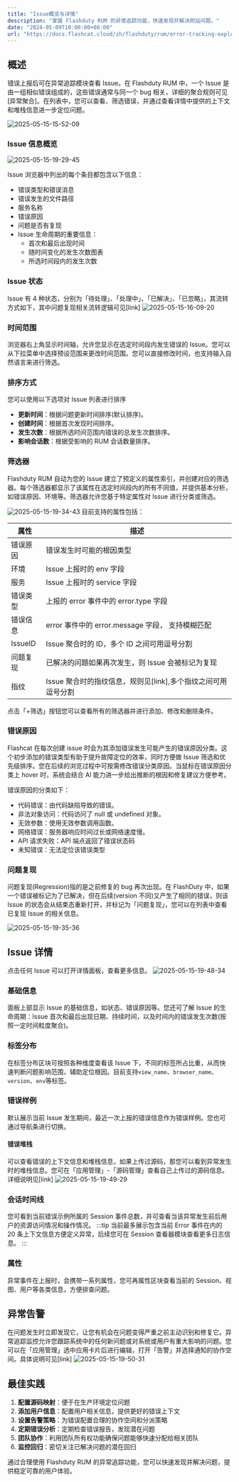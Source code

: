 ```yaml
---
title: "Issue概览与详情"
description: "掌握 Flashduty RUM 的异常追踪功能，快速发现并解决网站问题。"
date: "2024-05-09T10:00:00+08:00"
url: "https://docs.flashcat.cloud/zh/flashduty/rum/error-tracking-explorer"
---
```


## 概述

错误上报后可在异常追踪模块查看 Issue。在 Flashduty RUM 中，一个 Issue 是由一组相似错误组成的，这些错误通常与同一个 bug 相关，详细的聚合规则可见[异常聚合]。在列表中，您可以查看、筛选错误，并通过查看详情中提供的上下文和堆栈信息进一步定位问题。

![2025-05-15-15-52-09](https://docs-cdn.flashcat.cloud/imges/png/7eaffcd3d631d03ffb553f8956ff94ac.png)

### Issue 信息概览

![2025-05-15-19-29-45](https://docs-cdn.flashcat.cloud/imges/png/5fb33aa6b0283515ca9f2427ae4aff27.png)

Issue 浏览器中列出的每个条目都包含以下信息：

- 错误类型和错误消息
- 错误发生的文件路径
- 服务名称
- 错误原因
- 问题是否有复现
- Issue 生命周期的重要信息：
  - 首次和最后出现时间
  - 随时间变化的发生次数图表
  - 所选时间段内的发生次数

### Issue 状态

Issue 有 4 种状态，分别为「待处理」、「处理中」、「已解决」、「已忽略」，其流转方式如下，其中问题复现相关流转逻辑可见[link]
![2025-05-15-16-09-20](https://docs-cdn.flashcat.cloud/imges/png/d81cfab46793c24b044c8d87ef30402b.png)

### 时间范围

浏览器右上角显示时间轴，允许您显示在选定时间段内发生错误的 Issue。您可以从下拉菜单中选择预设范围来更改时间范围。您可以直接修改时间，也支持输入自然语言来进行筛选。

<!-- ![2025-05-15-19-33-18](https://docs-cdn.flashcat.cloud/imges/png/209a8a433ca5a2d5681865ff1e3c08f4.png) -->

### 排序方式

您可以使用以下选项对 Issue 列表进行排序

- **更新时间**：根据问题更新时间排序(默认排序)。
- **创建时间**：根据首次发现时间排序。
- **发生次数**：根据所选时间范围内错误的总发生次数排序。
- **影响会话数**：根据受影响的 RUM 会话数量排序。

### 筛选器

Flashduty RUM 自动为您的 Issue 建立了预定义的属性索引，并创建对应的筛选器。每个筛选器都显示了该属性在选定时间段内的所有不同值，并提供基本分析，如错误原因、环境等。筛选器允许您基于特定属性对 Issue 进行分类或筛选。

![2025-05-15-19-34-43](https://docs-cdn.flashcat.cloud/imges/png/718ff0527731fd89465a3a7e0fb7c7ea.png)
目前支持的属性包括：

| 属性     | 描述                                                          |
| -------- | ------------------------------------------------------------- |
| 错误原因 | 错误发生时可能的根因类型                                      |
| 环境     | Issue 上报时的 env 字段                                       |
| 服务     | Issue 上报时的 service 字段                                   |
| 错误类型 | 上报的 error 事件中的 error.type 字段                         |
| 错误信息 | error 事件中的 error.message 字段， 支持模糊匹配              |
| IssueID  | Issue 聚合时的 ID，多个 ID 之间可用逗号分割                   |
| 问题复现 | 已解决的问题如果再次发生，则 Issue 会被标记为复现             |
| 指纹     | Issue 聚合时的指纹信息，规则见[link],多个指纹之间可用逗号分割 |

点击「+筛选」按钮您可以查看所有的筛选器并进行添加、修改和删除条件。

### 错误原因

Flashcat 在每次创建 issue 时会为其添加错误发生可能产生的错误原因分类。这个初步添加的错误类型有助于提升故障定位的效率，同时方便做 Issue 筛选和优先级排序。您在后续的浏览过程中可按需修改错误分类原因。当鼠标在错误原因分类上 hover 时，系统会结合 AI 能力进一步给出推断的根因和修复建议方便参考。

<!-- ![2025-05-15-19-36-04](https://docs-cdn.flashcat.cloud/imges/png/24c6db8dd8d125edf81b7fba3d8d2f6b.png) -->

错误原因的分类如下：

- 代码错误：由代码缺陷导致的错误。
- 非法对象访问：代码访问了 null 或 undefined 对象。
- 无效参数：使用无效参数调用函数。
- 网络错误：服务器响应时间过长或网络速度慢。
- API 请求失败：API 端点返回了错误状态码
- 未知错误：无法定位该错误类型

### 问题复现

问题复现(Regression)指的是之前修复的 bug 再次出现。在 FlashDuty 中，如果一个错误被标记为了已解决，但在后续(version 不同)又产生了相同的错误，则该 Issue 的状态会从结束态重新打开，并标记为「问题复现」，您可以在列表中查看已复现 Issue 的相关信息。

![2025-05-15-19-35-36](https://docs-cdn.flashcat.cloud/imges/png/489e8b51c598fc2ef0a248508dd546d6.png)

## Issue 详情

点击任何 Issue 可以打开详情面板，查看更多信息。
![2025-05-15-19-48-34](https://docs-cdn.flashcat.cloud/imges/png/964b9102aca07b4e68b569acf1d99891.png)

### 基础信息

面板上部显示 Issue 的基础信息，如状态、错误原因等。您还可了解 Issue 的生命周期：Issue 首次和最后出现日期、持续时间，以及时间内的错误发生次数(按照一定时间粒度聚合)。

### 标签分布

在标签分布区块可按照各种维度查看该 Issue 下，不同的标签所占比重，从而快速判断问题影响范围，辅助定位根因。目前支持`view_name`、`browser_name`、`version`、`env`等标签。

### 错误样例

默认展示当前 Issue 发生期间，最近一次上报的错误信息作为错误样例。您也可通过导航条进行切换。

#### 错误堆栈

可以查看错误的上下文信息和堆栈信息，如果上传过源码，那您可以看到异常发生时的堆栈信息。您可在「应用管理」-「源码管理」查看自己上传过的源码信息。详细说明见[link]
![2025-05-15-19-49-29](https://docs-cdn.flashcat.cloud/imges/png/551f3fdc7eef25ac2888f71db87b9f69.png)

### 会话时间线

您可看到当前错误示例所属的 Session 事件总数，并可查看当该异常发生前后用户的资源访问情况和操作情况。
:::tip
当前最多展示包含当前 Error 事件在内的 20 条上下文信息方便定义异常，后续您可在 Session 查看器模块查看更多日志信息。
:::

### 属性

异常事件在上报时，会携带一系列属性，您可再属性区块查看当前的 Session、视图、用户等各类信息，方便排查问题。

## 异常告警

在问题发生时立即发现它，让您有机会在问题变得严重之前主动识别和修复它。异常追踪监控允许您跟踪系统中的任何新问题或对系统或用户有重大影响的问题。您可以在「应用管理」选中应用卡片后进行编辑，打开「告警」并选择通知的协作空间。具体说明可见[link]
![2025-05-15-19-50-31](https://docs-cdn.flashcat.cloud/imges/png/eebe04d7a964b0dfaafd87daa9b6a345.png)

## 最佳实践

1. **配置源码映射**：便于在生产环境定位问题
2. **添加用户信息**：配置用户相关信息，提供更好的错误上下文
3. **设置告警策略**：为错误配置合理的协作空间和分派策略
4. **定期错误分析**：定期检查错误报告，发现潜在问题
5. **团队协作**：利用团队所有权功能确保问题能够快速分配给相关团队
6. **监控回归**：密切关注已解决问题的潜在回归

通过合理使用 Flashduty RUM 的异常追踪功能，您可以快速发现并解决问题，提供稳定可靠的用户体验。
